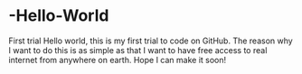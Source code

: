 # -Hello-World
First trial
Hello world, this is my first trial to code on GitHub. The reason why I want to do this is as simple as that I want to have free access to real internet from anywhere on earth.
Hope I can make it soon!
